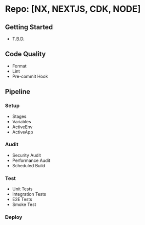 # Repo: [NX, NEXTJS, CDK, NODE]

## Getting Started
- T.B.D.

## Code Quality
- Format
- Lint
- Pre-commit Hook

## Pipeline

### Setup
- Stages
- Variables
- ActiveEnv
- ActiveApp 

### Audit
- Security Audit
- Performance Audit
- Scheduled Build

### Test
- Unit Tests
- Integration Tests
- E2E Tests
- Smoke Test

### Deploy
